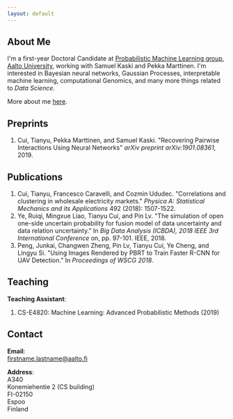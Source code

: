 ```yaml
---
layout: default
---
```


## About Me
 I'm a first-year Doctoral Candidate at [Probabilistic Machine Learning group](https://research.cs.aalto.fi/pml/), [Aalto University](http://www.aalto.fi/en/), working with Samuel Kaski and  Pekka Marttinen. I'm interested in Bayesian neural networks, Gaussian Processes, interpretable machine learning, computational Genomics, and many more things related to _Data Science_.

More about me [here](./more_about_me.html).

## Preprints
1. Cui, Tianyu, Pekka Marttinen, and Samuel Kaski. "Recovering Pairwise Interactions Using Neural Networks" _arXiv preprint arXiv:1901.08361_, 2019.

## Publications
1. Cui, Tianyu, Francesco Caravelli, and Cozmin Ududec. "Correlations and clustering in wholesale electricity markets." _Physica A: Statistical Mechanics and its Applications_ 492 (2018): 1507-1522.
2. Ye, Ruiqi, Mingxue Liao, Tianyu Cui, and Pin Lv. "The simulation of open one-side uncertain probability for fusion model of data uncertainty and data relation uncertainty." In _Big Data Analysis (ICBDA), 2018 IEEE 3rd International Conference_ on, pp. 97-101. IEEE, 2018.
3. Peng, Junkai, Changwen Zheng, Pin Lv, Tianyu Cui, Ye Cheng, and Lingyu Si. "Using Images Rendered by PBRT to Train Faster R-CNN for UAV Detection." In _Proceedings of WSCG 2018_.


## Teaching
**Teaching Assistant**:
1. CS-E4820: Machine Learning: Advanced Probabilistic Methods (2019)


## Contact
**Email**:   
[firstname.lastname@aalto.fi](mailto:tianyu.cui@aalto.fi)

**Address**:   
A340  
Konemiehentie 2 (CS building)  
FI-02150  
Espoo  
Finland  

